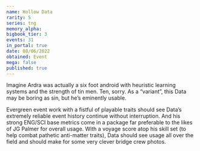 ```yaml
---
name: Hollow Data
rarity: 5
series: tng
memory_alpha:
bigbook_tier: 3
events: 31
in_portal: true
date: 08/06/2022
obtained: Event
mega: false
published: true
---
```


Imagine Ardra was actually a six foot android with heuristic learning systems and the strength of tin men. Ten, sorry. As a “variant”, this Data may be boring as sin, but he’s eminently usable.

Evergreen event work with a fistful of playable traits should see Data’s extremely reliable event history continue without interruption. And his strong ENG/SCI base metrics come in a package far preferable to the likes of JG Palmer for overall usage. With a voyage score atop his skill set (to help combat pathetic anti-matter traits), Data should see usage all over the field and should make for some very clever bridge crew photos.
